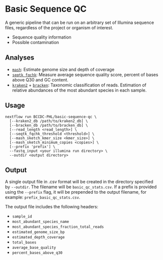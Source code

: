 # Basic Sequence QC

A generic pipeline that can be run on an arbitrary set of Illumina sequence files, regardless of the project or organism of interest.

* Sequence quality information
* Possible contamination

## Analyses

* [`mash`](https://github.com/marbl/Mash): Estimate genome size and depth of coverage
* [`seqtk fqchk`](https://github.com/lh3/seqtk): Measure average sequence quality score, percent of bases above Q30 and GC content.
* [`kraken2`](https://github.com/DerrickWood/kraken2) + [`bracken`](https://github.com/jenniferlu717/Bracken): Taxonomic classification
of reads. Estimation of relative abundances of the most abundant species in each sample.

## Usage

```
nextflow run BCCDC-PHL/basic-sequence-qc \
  [--kraken2_db /path/to/kraken2_db] \
  [--bracken_db /path/to/bracken_db] \
  [--read_length <read_length>] \
  [--seqtk_fqchk_threshold <threshold>] \
  [--mash_sketch_kmer_size <kmer_size>] \
  [--mash_sketch_minimum_copies <copies>] \
  [--prefix 'prefix'] \
  --fastq_input <your illumina run directory> \
  --outdir <output directory>
```

## Output

A single output file in .csv format will be created in the directory specified by `--outdir`. The filename will be `basic_qc_stats.csv`.
If a prefix is provided using the `--prefix` flag, it will be prepended to the output filename, for example: `prefix_basic_qc_stats.csv`.

The output file includes the following headers:

- `sample_id`
- `most_abundant_species_name`
- `most_abundant_species_fraction_total_reads`
- `estimated_genome_size_bp`
- `estimated_depth_coverage`
- `total_bases`
- `average_base_quality`
- `percent_bases_above_q30`
